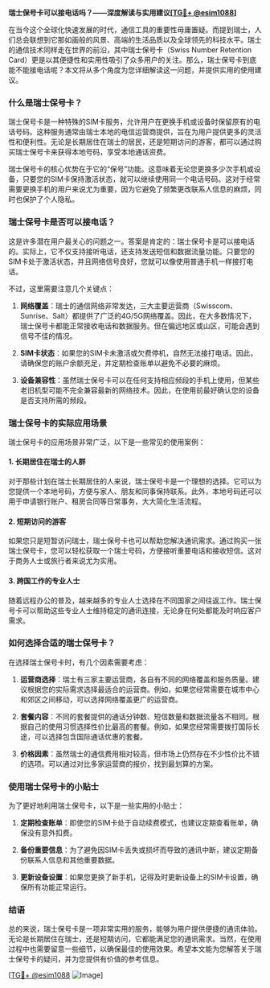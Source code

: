 **瑞士保号卡可以接电话吗？——深度解读与实用建议[[TG💪+ @esim1088](https://t.me/s/esim1088)]**

在当今这个全球化快速发展的时代，通信工具的重要性毋庸置疑。而提到瑞士，人们总会联想到它那如画般的风景、高端的生活品质以及全球领先的科技水平。瑞士的通信技术同样走在世界的前沿，其中瑞士保号卡（Swiss Number Retention Card）更是以其便捷性和实用性吸引了众多用户的关注。那么，瑞士保号卡到底能不能接电话呢？本文将从多个角度为您详细解读这一问题，并提供实用的使用建议。

### 什么是瑞士保号卡？

瑞士保号卡是一种特殊的SIM卡服务，允许用户在更换手机或设备时保留原有的电话号码。这种服务通常由瑞士本地的电信运营商提供，旨在为用户提供更多的灵活性和便利性。无论是长期居住在瑞士的居民，还是短期访问的游客，都可以通过购买瑞士保号卡来获得本地号码，享受本地通话资费。

瑞士保号卡的核心优势在于它的“保号”功能。这意味着无论您更换多少次手机或设备，只要您的SIM卡保持激活状态，就可以继续使用同一个电话号码。这对于经常需要更换手机的用户来说尤为重要，因为它避免了频繁更改联系人信息的麻烦，同时也保护了个人隐私。

### 瑞士保号卡是否可以接电话？

这是许多潜在用户最关心的问题之一。答案是肯定的：瑞士保号卡是可以接电话的。实际上，它不仅支持接听电话，还支持发送短信和数据流量功能。只要您的SIM卡处于激活状态，并且网络信号良好，您就可以像使用普通手机一样接打电话。

不过，这里需要注意几个关键点：

1. **网络覆盖**：瑞士的通信网络非常发达，三大主要运营商（Swisscom、Sunrise、Salt）都提供了广泛的4G/5G网络覆盖。因此，在大多数情况下，瑞士保号卡都能正常接收电话和数据服务。但在偏远地区或山区，可能会遇到信号不佳的情况。

2. **SIM卡状态**：如果您的SIM卡未激活或欠费停机，自然无法接打电话。因此，请确保您的账户余额充足，并定期检查账单以避免不必要的麻烦。

3. **设备兼容性**：虽然瑞士保号卡可以在任何支持相应频段的手机上使用，但某些老旧机型可能不完全兼容最新的网络技术。因此，在使用前最好确认您的设备是否支持所需的频段。

### 瑞士保号卡的实际应用场景

瑞士保号卡的应用场景非常广泛，以下是一些常见的使用案例：

#### 1. **长期居住在瑞士的人群**
对于那些计划在瑞士长期居住的人来说，瑞士保号卡是一个理想的选择。它可以为您提供一个本地号码，方便与家人、朋友和同事保持联系。此外，本地号码还可以用于申请银行账户、租房合同等日常事务，大大简化生活流程。

#### 2. **短期访问的游客**
如果您只是短暂访问瑞士，瑞士保号卡也可以帮助您解决通讯需求。通过购买一张瑞士保号卡，您可以轻松获取一个瑞士号码，方便接听重要电话和接收短信。这对于商务人士或旅行者来说尤为实用。

#### 3. **跨国工作的专业人士**
随着远程办公的普及，越来越多的专业人士选择在不同国家之间往返工作。瑞士保号卡可以帮助这些专业人士维持稳定的通讯连接，无论身在何处都能及时响应客户需求。

### 如何选择合适的瑞士保号卡？

在选择瑞士保号卡时，有几个因素需要考虑：

1. **运营商选择**：瑞士有三家主要运营商，各自有不同的网络覆盖和服务质量。建议根据您的实际需求选择最适合的运营商。例如，如果您经常需要在城市中心和郊区之间移动，可以选择网络覆盖更广的运营商。

2. **套餐内容**：不同的套餐提供的通话分钟数、短信数量和数据流量各不相同。根据自己的使用习惯选择性价比最高的套餐。例如，如果您经常需要拨打国际长途，可以选择包含国际通话优惠的套餐。

3. **价格因素**：虽然瑞士的通信费用相对较高，但市场上仍然存在不少性价比不错的选项。可以通过对比多家运营商的报价，找到最划算的方案。

### 使用瑞士保号卡的小贴士

为了更好地利用瑞士保号卡，以下是一些实用的小贴士：

1. **定期检查账单**：即使您的SIM卡处于自动续费模式，也建议定期查看账单，确保没有意外扣费。

2. **备份重要信息**：为了避免因SIM卡丢失或损坏而导致的通讯中断，建议定期备份联系人信息和其他重要数据。

3. **更新设备设置**：如果您更换了新手机，记得及时更新设备上的SIM卡设置，确保所有功能正常运行。

### 结语

总的来说，瑞士保号卡是一项非常实用的服务，能够为用户提供便捷的通讯体验。无论是长期居住在瑞士，还是短期访问，它都能满足您的通讯需求。当然，在使用过程中也需要留意一些细节，以确保最佳的使用效果。希望本文能为您解答关于瑞士保号卡的疑问，并为您提供有价值的参考信息。

[[TG💪+ @esim1088](https://t.me/s/esim1088) ![Image](https://i.postimg.cc/4NQfJmqS/Snipaste-2025-05-13-00-14-12.png)]